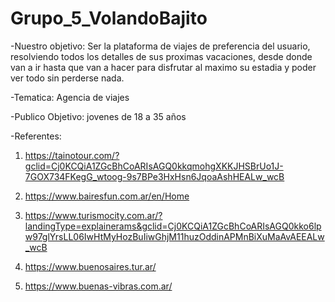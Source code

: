 # Grupo_5_VolandoBajito

-Nuestro objetivo: Ser la plataforma de viajes de preferencia del usuario, resolviendo todos los detalles de sus proximas vacaciones,
desde donde van a ir hasta que van a hacer para disfrutar al maximo su estadia y poder ver todo sin perderse nada.

-Tematica: Agencia de viajes 

-Publico Objetivo:  jovenes de 18 a 35 años

-Referentes: 

1) https://tainotour.com/?gclid=Cj0KCQiA1ZGcBhCoARIsAGQ0kkqmohgXKKJHSBrUo1J-7GOX734FKegG_wtoog-9s7BPe3HxHsn6JqoaAshHEALw_wcB

2) https://www.bairesfun.com.ar/en/Home

3) https://www.turismocity.com.ar/?landingType=explainerams&gclid=Cj0KCQiA1ZGcBhCoARIsAGQ0kko6lpw97glYrsLL06IwHtMyHozBuIiwGhjM11huzOddinAPMnBiXuMaAvAEEALw_wcB

4) https://www.buenosaires.tur.ar/

5) https://www.buenas-vibras.com.ar/
